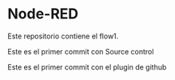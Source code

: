 # Node-RED
Este repositorio contiene el flow1.

Este es el primer commit con Source control 

Este es el primer commit con el plugin de github
